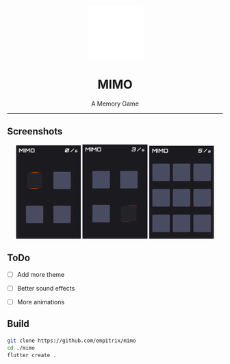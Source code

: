 <div align="center">
    <img src="./assets/icon/icon.png" width="128" height="128" style="display: block; margin: 0 auto; background-color: #0D1117"/>
    <h1>MIMO</h1>
    <p>A Memory Game</p>
</div>

---

## Screenshots
<p align="center">
  <img src="./assets/screens/1.png" width="30%" />
  <img src="./assets/screens/2.png" width="30%" />
  <img src="./assets/screens/3.png" width="30%" />
</p>


## ToDo
- [ ] Add more theme
- [ ] Better sound effects
- [ ] More animations


## Build
```bash
git clone https://github.com/empitrix/mimo
cd ./mimo
flutter create .
```

